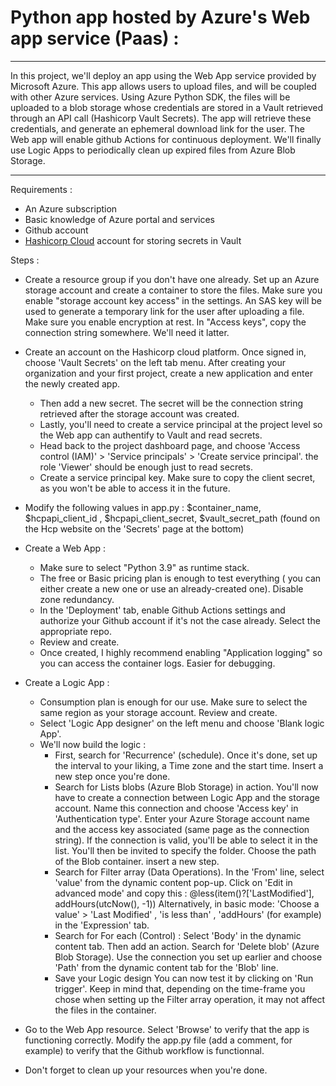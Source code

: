 # Python app hosted by Azure's Web app service (Paas) :  

------------------------------------------------------------------------------------------------------------------------------

In this project, we'll deploy an app using the Web App service provided by Microsoft Azure. This app allows users to upload files, and will be coupled with other Azure services.
Using Azure Python SDK, the files will be uploaded to a blob storage whose credentials are stored in a Vault retrieved through an API call (Hashicorp Vault Secrets). The app will retrieve these credentials, and generate an ephemeral download link for the user.
The Web app will enable github Actions for continuous deployment. We'll finally use Logic Apps to periodically clean up expired files from Azure Blob Storage.

------------------------------------------------------------------------------------------------------------------------------

Requirements : 

- An Azure subscription
- Basic knowledge of Azure portal and services
- Github account
- [Hashicorp Cloud](https://portal.cloud.hashicorp.com/) account for storing secrets in Vault

Steps : 
   
- Create a resource group if you don't have one already. Set up an Azure storage account and create a container to store the files. Make sure you enable "storage account key access" in the settings.
An SAS key will be used to generate a temporary link for the user after uploading a file. Make sure you enable encryption at rest. In "Access keys", copy the connection string somewhere. We'll need it latter.

- Create an account on the Hashicorp cloud platform. Once signed in, choose 'Vault Secrets' on the left tab menu. After creating your organization and your first project, create a new application and enter the newly created app.
   - Then add a new secret. The secret will be the connection string retrieved after the storage account was created. 
   - Lastly, you'll need to create a service principal at the project level so the Web app can authentify to Vault and read secrets.
   - Head back to the project dashboard page, and choose 'Access control (IAM)' > 'Service principals' > 'Create service principal'. the role 'Viewer' should be enough just to read secrets.
   - Create a service principal key. Make sure to copy the client secret, as you won't be able to access it in the future.

- Modify the following values in app.py : $container_name, $hcpapi_client_id , $hcpapi_client_secret, $vault_secret_path (found on the Hcp website on the 'Secrets' page at the bottom)

- Create a Web App :
   - Make sure to select "Python 3.9" as runtime stack.
   - The free or Basic pricing plan is enough to test everything ( you can either create a new one or use an already-created one). Disable zone redundancy.
   - In the 'Deployment' tab, enable Github Actions settings and authorize your Github account if it's not the case already. Select the appropriate repo.
   - Review and create.
   - Once created, I highly recommend enabling "Application logging" so you can access the container logs. Easier for debugging.

- Create a Logic App :
  - Consumption plan is enough for our use. Make sure to select the same region as your storage account. Review and create.
  - Select 'Logic App designer' on the left menu and choose 'Blank logic App'.
  - We'll now build the logic :
      - First, search for 'Recurrence' (schedule). Once it's done, set up the interval to your liking, a Time zone and the start time. Insert a new step once you're done.
      - Search for Lists blobs (Azure Blob Storage) in action. You'll now have to create a connection between Logic App and the storage account. Name this connection and choose 'Access key' in 'Authentication type'. Enter your
        Azure Storage account name and the access key associated (same page as the connection string). If the connection is valid, you'll be able to select it in the list. You'll then be invited to specify the folder. Choose the path of the Blob container. insert a new step.
      - Search for Filter array (Data Operations). In the 'From' line, select 'value' from the dynamic content pop-up. Click on 'Edit in advanced mode' and copy this : @less(item()?['LastModified'], addHours(utcNow(), -1))
        Alternatively, in basic mode: 'Choose a value' > 'Last Modified' , 'is less than' , 'addHours' (for example) in the 'Expression' tab.
      - Search for For each (Control) : Select 'Body' in the dynamic content tab. Then add an action. Search for 'Delete blob' (Azure Blob Storage). Use the connection you set up earlier and choose 'Path' from the dynamic content tab for the 'Blob' line.
      - Save your Logic design
    You can now test it by clicking on 'Run trigger'. Keep in mind that, depending on the time-frame you chose when setting up the Filter array operation, it may not affect the files in the container.

- Go to the Web App resource. Select 'Browse' to verify that the app is functioning correctly. Modify the app.py file (add a comment, for example) to verify that the Github workflow is functionnal.
- Don't forget to clean up your resources when you're done. 
